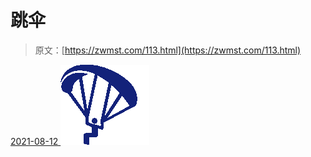 <!--yml
category: 未分类
date: 0001-01-01 00:00:00
--->

# 跳伞

> 原文：[https://zwmst.com/113.html](https://zwmst.com/113.html)

   [ <time datetime="2021-08-12T09:10:13+08:00"> 2021-08-12 </time> ](https://zwmst.com/%e8%b7%b3%e4%bc%9e)  [![](img/94abda61f599291c49dd3c3a5dd61745.png)](https://zwmst.com/wp-content/uploads/2021/08/1628730613-0279f8468a23689.png)